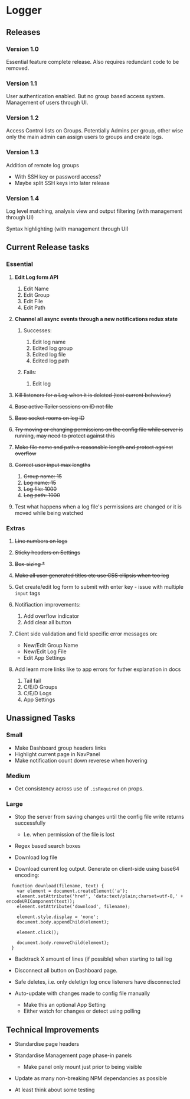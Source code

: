 



# Logger

## Releases

### Version 1.0

Essential feature complete release. Also requires redundant code to be removed.

### Version 1.1

User authentication enabled. But no group based access system. Management of users through UI.

### Version 1.2

Access Control lists on Groups. Potentially Admins per group, other wise only the main admin can assign users to groups and create logs.

### Version 1.3

Addition of remote log groups

- With SSH key or password access?
- Maybe split SSH keys into later release

### Version 1.4

Log level matching, analysis view and output filtering (with management through UI)

Syntax highlighting (with management through UI)





## Current Release tasks

### Essential

1. **Edit Log form API**
   1. Edit Name
   2. Edit Group
   3. Edit File
   4. Edit Path


2. **Channel all async events through a new notifications redux state**
   1. Successes:
        1. Edit log name
        2. Edited log group
        3. Edited log file
        4. Edited log path

   2. Fails:
      1. Edit log
3. ~~Kill listeners for a Log when it is deleted (test current behaviour)~~
4. ~~Base active Tailer sessions on ID not file~~
5. ~~Base socket rooms on log ID~~
6. ~~Try moving or changing permissions on the config file while server is running, may need to protect against this~~
7. ~~Make file name and path a reasonable length and protect against overflow~~
8. ~~Correct user input max lengths~~
   1. ~~Group name: 15~~
   2. ~~Log name: 15~~
   3. ~~Log file: 1000~~
   4. ~~Log path: 1000~~
9. Test what happens when a log file's permissions are changed or it is moved while being watched


### Extras

1. ~~Line numbers on logs~~
2. ~~Sticky headers on Settings~~
3. ~~Box-sizing *~~
4. ~~Make all user generated titles etc use CSS ellipsis when too log~~
5. Get create/edit log form to submit with enter key - issue with multiple` input` tags
6. Notifiaction improvements:
   1. Add overflow indicator
   2. Add clear all button


1. Client side validation and field specific error messages on:

   - New/Edit Group Name
   - New/Edit Log File
   - Edit App Settings
2. Add learn more links like to app errors for futher explanation in docs
   1. Tail fail
   2. C/E/D Groups
   3. C/E/D Logs
   4. App Settings







## Unassigned Tasks

### Small

- Make Dashboard group headers links
- Highlight current page in NavPanel
- Make notification count down reverese when hovering

### Medium

- Get consistency across use of `.isRequired` on props.

### Large

- Stop the server from saving changes until the config file write returns successfully
  - I.e. when permission of the file is lost


- Regex based search boxes


- Download log file


- Download current log output. Generate on client-side using base64 encoding:

```
  function download(filename, text) {
    var element = document.createElement('a');
    element.setAttribute('href', 'data:text/plain;charset=utf-8,' + encodeURIComponent(text));
    element.setAttribute('download', filename);

    element.style.display = 'none';
    document.body.appendChild(element);

    element.click();

    document.body.removeChild(element);
  }
```

- Backtrack X amount of lines (if possible) when starting to tail log


- Disconnect all button on Dashboard page.
- Safe deletes, i.e. only deletign log once listeners have disconnected
- Auto-update with changes made to config file manually
  - Make this an optional App Setting
  - Either watch for changes or detect using polling






## Technical Improvements

- Standardise page headers

- Standardise Management page phase-in panels

  - Make panel only mount just prior to being visible



- Update as many non-breaking NPM dependancies as possible

- At least think about some testing

  ​
